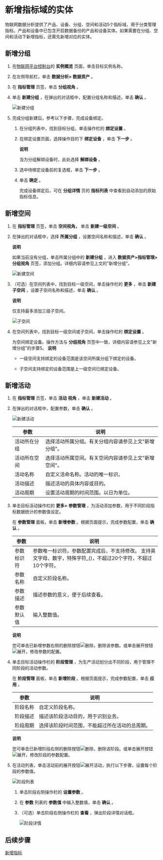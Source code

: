 新增指标域的实体 
=============================

物联网数据分析提供了产品、设备、分组、空间和活动5个指标域，用于分类管理指标。产品和设备中已包含开启数据备份的产品和设备实体。如果需要在分组、空间和活动下新增指标，还需先新增对应的实体。

新增分组 
-------------------------

1. 在[物联网平台控制台](http://iot.console.aliyun.com/)的 **实例概览** 页面，单击目标实例名称。

   

2. 在左侧导航栏，单击 **数据分析\>** **数据资产** 。

   

3. 在 **指标管理** 页签，单击 **分组视角** 。

   

4. 单击 **新建分组** ，在弹出的对话框中，配置分组名称和描述，单击 **确认** 。

   ![新建分组](//static-aliyun-doc.oss-cn-hangzhou.aliyuncs.com/assets/img/zh-CN/6650533061/p173643.png)
   

5. 完成分组新建后，参考以下步骤，完成设备绑定。

   1. 在分组列表中，找到目标分组，单击操作栏的 **绑定设置** 。

      
   
   2. 在绑定设置页面，选择操作目的下 **绑定设备** ，单击 **下一步** 。

      **说明**

      当为分组解绑设备时，此处选择 **解绑设备** 。
      
   
   3. 选中待绑定设备前的复选框，单击 **下一步** 。

      
   
   4. 单击 **确定** 。

      完成设备绑定后，可在 **分组详情** 页的 **指标列表** 中查看到自动添加的原始指标信息。
      
   

   




新增空间 
-------------------------

1. 在 **指标管理** 页签，单击 **空间视角，** 单击 **新建一级空间** 。

   

2. 在弹出的对话框中，选择 **所属分组** ，设置空间名称和描述，单击 **确认** 。

   **说明**

   如果当前没有分组，单击所属分组中的 **新建分组** ，进入 **数据资产\>指标管理\>分组视角** 页签，添加分组。详细内容请参见上文的"新增分组"。

   ![新建空间](//static-aliyun-doc.oss-cn-hangzhou.aliyuncs.com/assets/img/zh-CN/7264363061/p176260.png)
   

3. （可选）在空间列表中，找到目标一级空间，单击操作栏的 **更多** ，单击 **新建子空间** ，设置子空间名称和描述，单击 **确认** 。

   **说明**

   仅支持最多添加三级子空间。

   ![子空间](//static-aliyun-doc.oss-cn-hangzhou.aliyuncs.com/assets/img/zh-CN/7953533061/p173734.png)
   

4. 在空间列表中，找到目标一级空间或子空间，单击操作栏的 **绑定设置** 。

   为空间绑定设备。操作方法与 **分组视角** 页签中一致，详细内容请参见上文"新增分组"的步骤5。
   **说明**
   * 一级空间支持绑定的设备范围是该空间所属分组下绑定的设备。

     
   
   * 子空间支持绑定的设备范围是上一级空间已绑定设备。

     
   

   
   




新增活动 
-------------------------

1. 在 **指标管理** 页签，单击 **活动** **视角** ，单击 **新建活动** 。

   

2. 在弹出的对话框中，配置参数，单击 **确认** 。

   ![新建活动](//static-aliyun-doc.oss-cn-hangzhou.aliyuncs.com/assets/img/zh-CN/8493533061/p173801.png)
   

   |   参数   |             说明              |
   |--------|-----------------------------|
   | 活动所在分组 | 选择活动所属分组。有关分组内容请参见上文"新增分组"。 |
   | 活动所在空间 | 选择活动所属空间。有关空间内容请参见上文"新增空间"。 |
   | 活动名称   | 自定义活命名称。活动的唯一标识。            |
   | 活动描述   | 描述活动的具体内容或目的。               |
   | 活动周期   | 设置活动周期的时间范围。以日为单位。          |

   

3. 单击目标活动操作栏的 **更多\>** **参数管理** ，为活动添加参数，用于不同阶段指标数据统计的参数值设定。

   在 **参数管理** 面板，单击 **新增参数** 。根据页面提示，完成参数配置，单击 **确认** 。
   

   |  参数   |                                     说明                                      |
   |-------|-----------------------------------------------------------------------------|
   | 参数标识符 | 参数唯一标识符。参数配置完成后，不支持修改。 支持英文字母、数字，特殊字符_()，不超过20个字符，不超过10个字符。 |
   | 参数名称  | 自定义阶段名称。                                                                    |
   | 参数描述  | 描述参数的意义，便于后续查看。                                                             |
   | 参数默认值 | 输入整数值。                                                                      |

   
   **说明**

   您可单击已新增参数右侧的删除按钮![删除](//static-aliyun-doc.oss-cn-hangzhou.aliyuncs.com/assets/img/zh-CN/9493533061/p174190.png)，删除该参数。或单击展开按钮![展开](//static-aliyun-doc.oss-cn-hangzhou.aliyuncs.com/assets/img/zh-CN/9493533061/p174193.png)，修改参数的配置。
   

4. 单击目标活动操作栏的 **阶段管理** ，为生产活动划分出不同阶段，用于管理不同阶段的活动参数。

   在 **阶段管理** 面板，单击 **新增阶段** 。根据页面提示，完成参数配置，单击 **应用** 。
   

   |  参数  |           说明            |
   |------|-------------------------|
   | 阶段名称 | 自定义阶段名称。                |
   | 阶段描述 | 描述该阶段活动目的，用于识别业务。       |
   | 阶段周期 | 选择该阶段时间范围，不能超过所在活动的总周期。 |

   
   **说明**

   您可单击已新增阶段右侧的删除按钮![删除](//static-aliyun-doc.oss-cn-hangzhou.aliyuncs.com/assets/img/zh-CN/9493533061/p174190.png)，删除该阶段。或单击展开按钮![展开](//static-aliyun-doc.oss-cn-hangzhou.aliyuncs.com/assets/img/zh-CN/9493533061/p174193.png)，修改阶段的参数配置。
   

5. 在活动列表，单击活动前的展开按钮![展开活动](//static-aliyun-doc.oss-cn-hangzhou.aliyuncs.com/assets/img/zh-CN/9493533061/p174215.png)，执行以下步骤，设置每个阶段的参数值。

   ![阶段列表](//static-aliyun-doc.oss-cn-hangzhou.aliyuncs.com/assets/img/zh-CN/9493533061/p174220.png)
   1. 单击阶段右侧操作栏的 **设置参数** 。

      
   
   2. 在 **参数** 列表的 **参数值** 中输入整数值，单击 **确认** 。

      
   
   3. （可选）单击阶段右侧操作栏的 **查看** ，弹出阶段详情对话框。

      ![阶段详情](//static-aliyun-doc.oss-cn-hangzhou.aliyuncs.com/assets/img/zh-CN/9493533061/p174232.png)
      
   

   




后续步骤 
-------------------------

[新增指标]()
